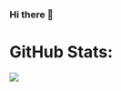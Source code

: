 ### Hi there 👋

# GitHub Stats:
![](https://github-readme-stats.vercel.app/api/top-langs/?username=dubmix&theme=dark&hide_border=false&include_all_commits=true&count_private=true&layout=compact)

<!--
**dubmix/dubmix** is a ✨ _special_ ✨ repository because its `README.md` (this file) appears on your GitHub profile.

Here are some ideas to get you started:

- 🔭 I’m currently working on ...
- 🌱 I’m currently learning ...
- 👯 I’m looking to collaborate on ...
- 🤔 I’m looking for help with ...
- 💬 Ask me about ...
- 📫 How to reach me: ...
- 😄 Pronouns: ...
- ⚡ Fun fact: ...
-->
